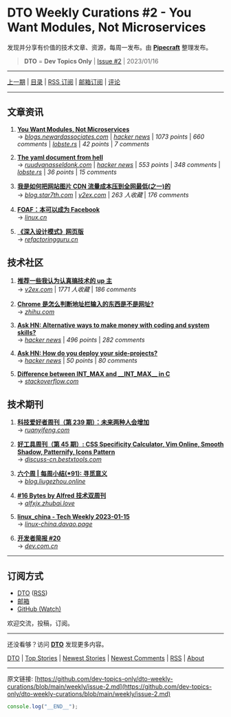 # DTO Weekly Curations #2 - You Want Modules, Not Microservices

发现并分享有价值的技术文章、资源，每周一发布。由 [**Pipecraft**](https://dto.pipecraft.net/) 整理发布。

> **DTO** = **Dev Topics Only** | [Issue #2](https://github.com/dev-topics-only/dto-weekly-curations/blob/main/weekly/issue-2.md) | 2023/01/16

---

[上一期](https://github.com/dev-topics-only/dto-weekly-curations/blob/main/weekly/issue-1.md) | [目录](https://github.com/dev-topics-only/dto-weekly-curations) | [RSS 订阅](https://dto.pipecraft.net/t/dto-weekly.rss) | [邮箱订阅](https://tinyletter.com/dto) | [评论](https://dto.pipecraft.net/s/svzk3f/dto_weekly_curations_2_you_want_modules)

---

## 文章资讯

1. [**You Want Modules, Not Microservices**](https://dto.pipecraft.net/s/elyuih/you_want_modules_not_microservices)  
   → [_blogs.newardassociates.com_](https://blogs.newardassociates.com/blog/2023/you-want-modules-not-microservices.html) | [_hacker news_](https://news.ycombinator.com/item?id=34230641) | _1073 points_ | _660 comments_ | [_lobste.rs_](https://lobste.rs/s/p01m42/you_want_modules_not_microservices) | _42 points_ | _7 comments_

2. [**The yaml document from hell**](https://dto.pipecraft.net/s/zmyqpd/yaml_document_from_hell)  
   → [_ruudvanasseldonk.com_](https://ruudvanasseldonk.com/2023/01/11/the-yaml-document-from-hell) | [_hacker news_](https://news.ycombinator.com/item?id=34351503) | _553 points_ | _348 comments_ | [_lobste.rs_](https://lobste.rs/s/nsymer/yaml_document_from_hell) | _36 points_ | _15 comments_

3. [**我是如何把网站图片 CDN 流量成本压到全网最低(之一)的**](https://dto.pipecraft.net/s/v5bbps/cdn)  
   → [_blog.star7th.com_](https://blog.star7th.com/2022/09/2484.html) | [_v2ex.com_](https://www.v2ex.com/t/877718) | _263 人收藏_ | _176 comments_

4. [**FOAF：本可以成为 Facebook**](https://dto.pipecraft.net/s/mlc68p/foaf_facebook)  
   → [_linux.cn_](https://linux.cn/article-15334-1.html)

5. [**《深入设计模式》网页版**](https://dto.pipecraft.net/s/otdrdr)  
   → [_refactoringguru.cn_](https://refactoringguru.cn/design-patterns/catalog)

## 技术社区

1. [**推荐一些我认为认真搞技术的 up 主**](https://dto.pipecraft.net/s/wk6ikn/up)  
   → [_v2ex.com_](https://www.v2ex.com/t/893469) | _1771 人收藏_ | _186 comments_

2. [**Chrome 是怎么判断地址栏输入的东西是不是网址?**](https://dto.pipecraft.net/s/ulppwq/chrome)  
   → [_zhihu.com_](https://www.zhihu.com/question/560616439/answer/2722866208)

3. [**Ask HN: Alternative ways to make money with coding and system skills?**](https://dto.pipecraft.net/s/lzst62/ask_hn_alternative_ways_make_money_with)  
   → [_hacker news_](https://news.ycombinator.com/item?id=33619650) | _496 points_ | _282 comments_

4. [**Ask HN: How do you deploy your side-projects?**](https://dto.pipecraft.net/s/zojsyw/ask_hn_how_do_you_deploy_your_side_projects)  
   → [_hacker news_](https://news.ycombinator.com/item?id=33968378) | _50 points_ | _80 comments_

5. [**Difference between INT_MAX and \_\_INT_MAX\_\_ in C**](https://dto.pipecraft.net/s/cgkpa5/difference_between_int_max_int_max_c)  
   → [_stackoverflow.com_](https://stackoverflow.com/questions/74827252/difference-between-int-max-and-int-max-in-c)

## 技术期刊

1. [**科技爱好者周刊（第 239 期）：未来两种人会增加**](https://dto.pipecraft.net/s/q7jcto/239)  
   → [_ruanyifeng.com_](https://www.ruanyifeng.com/blog/2023/01/weekly-issue-239.html)

2. [**好工具周刊（第 45 期）: CSS Specificity Calculator, Vim Online, Smooth Shadow, Patternify, Icons Pattern**](https://dto.pipecraft.net/s/i0x4ee/45_css_specificity_calculator_vim_online)  
   → [_discuss-cn.bestxtools.com_](https://discuss-cn.bestxtools.com/d/122)

3. [**六个周 | 每周小结(\*91): 寻觅意义**](https://dto.pipecraft.net/s/lzzdie/91)  
   → [_blog.liugezhou.online_](https://blog.liugezhou.online/202302-No91/)

4. [**#16 Bytes by Alfred 技术双周刊**](https://dto.pipecraft.net/s/ykrpyc/16_bytes_by_alfred)  
   → [_alfxjx.zhubai.love_](https://alfxjx.zhubai.love/posts/2225875535987494912)

5. [**linux_china - Tech Weekly 2023-01-15**](https://dto.pipecraft.net/s/atdij8/linux_china_tech_weekly_2023_01_15)  
   → [_linux-china.davao.page_](https://linux-china.davao.page/blog/2023-01-15-tech-weekly/)

6. [**开发者简报 #20**](https://dto.pipecraft.net/s/pnkjqu/20)  
   → [_dev.com.cn_](https://dev.com.cn/post/442434116592336898)

---

## 订阅方式

- [DTO](https://dto.pipecraft.net/t/dto-weekly) ([RSS](https://dto.pipecraft.net/t/dto-weekly.rss))
- [邮箱](https://tinyletter.com/dto)
- [GitHub (Watch)](https://github.com/dev-topics-only/dto-weekly-curations)

欢迎交流，投稿，订阅。

---

还没看够？访问 [**DTO**](https://dto.pipecraft.net/) 发现更多内容。

[DTO](https://dto.pipecraft.net/) | [Top Stories](https://dto.pipecraft.net/top) | [Newest Stories](https://dto.pipecraft.net/newest) | [Newest Comments](https://dto.pipecraft.net/comments) | [RSS](https://dto.pipecraft.net/s/8enlvn/dto_rss_feed) | [About](https://dto.pipecraft.net/about)

---

原文链接: [https://github.com/dev-topics-only/dto-weekly-curations/blob/main/weekly/issue-2.md](https://github.com/dev-topics-only/dto-weekly-curations/blob/main/weekly/issue-2.md)

```js
console.log("__END__");
```
